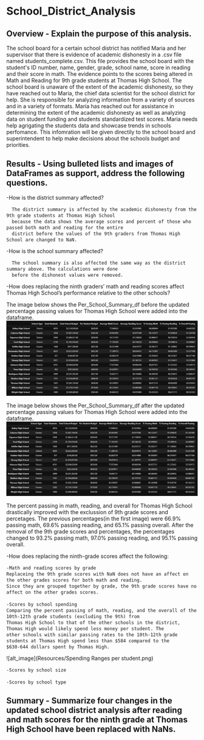 # School_District_Analysis
## Overview - Explain the purpose of this analysis.
The school board for a certain school district has notified Maria and her supervisor that there is evidence of academic dishonesty in a .csv file named students_complete.csv. This file provides the school board with the student's ID number, name, gender, grade, school name, score in reading and their score in math. The evidence points to the scores being altered in Math and Reading for 9th grade students at Thomas High School. The school board is unaware of the extent of the academic dishonesty, so they have reached out to Maria, the chief data scientist for the school district for help. She is responsible for analyzing information from a variety of sources and in a variety of formats. Maria has reached out for assistance in determining the extent of the academic dishonesty as well as analyzing data on student funding and students standardized test scores. Maria needs help agrigating the students data and showcase trends in schools perfomance. This infomration will be given directily to the school board and superintendent to help make decisions about the schools budget and priorities. 

## Results - Using bulleted lists and images of DataFrames as support, address the following questions.
-How is the district summary affected? 

      The district summary is affected by the academic dishonesty from the 9th grade students at Thomas High School 
      because the data shows the average scores and percent of those who passed both math and reading for the entire 
      district before the values of the 9th graders from Thomas High School are changed to NaN. 

-How is the school summary affected?
   
      The school summary is also affected the same way as the district summary above. The calculations were done
      before the dishonest values were removed. 

-How does replacing the ninth graders’ math and reading scores affect Thomas High School’s performance relative to the other schools?

   The image below shows the Per_School_Summary_df before the updated percentage passing values for Thomas High School were added into the dataframe.    
   ![alt text](Resources/Per_School_Summary_df_pre_NaN.png)
      
   The image below shows the Per_School_Summary_df after the updated percentage passing values for Thomas High School were added into the dataframe.    
   ![alt text](Resources/Per_School_Summary_df_post_NaN.png)
   
   The percent passing in math, reading, and overall for Thomas High School drastically improved with the exclussion of 9th grade scores and percetages. The previous percentages(in the first image) were 66.9% passing math, 69.6% passing reading, and 65.1% passing overall. After the removal of the 9th grade scores and percentages, the percentages changed to 93.2% passing math, 97.0% passing reading, and 95.1% passing overall. 

-How does replacing the ninth-grade scores affect the following:

    -Math and reading scores by grade
    Replaceing the 9th grade scores with NaN does not have an affect on the other grades scores for both math and reading. 
    Since they are grouped together by grade, the 9th grade scores have no affect on the other grades scores. 
  
    -Scores by school spending
    Comparing the percent passing of math, reading, and the overall of the 10th-12th grade students (excluding the 9th) from 
    Thomas High School to that of the other schools in the district, Thomas High would likely spend less money per student. The 
    other schools with similar passing rates to the 10th-12th grade students at Thomas High spend less than $584 compared to the 
    $630-644 dollars spent by Thomas High. 
    
 ![alt_image](Resources/Spending Ranges per student.png)

    -Scores by school size

    -Scores by school type


## Summary - Summarize four changes in the updated school district analysis after reading and math scores for the ninth grade at Thomas High School have been replaced with NaNs.
